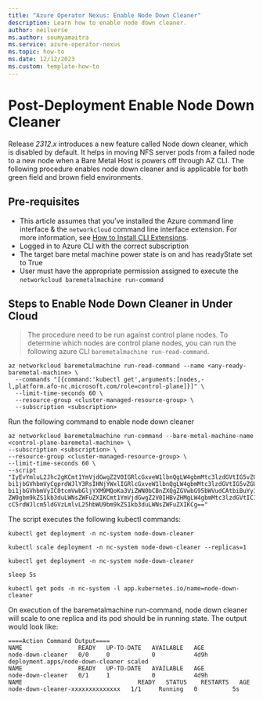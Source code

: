 ```yaml
---
title: "Azure Operator Nexus: Enable Node Down Cleaner"
description: Learn how to enable node down cleaner.
author: neilverse
ms.author: soumyamaitra
ms.service: azure-operator-nexus
ms.topic: how-to
ms.date: 12/12/2023
ms.custom: template-how-to
---
```


# Post-Deployment Enable Node Down Cleaner

Release _2312.x_ introduces a new feature called Node down cleaner, which is disabled by default.
It helps in moving NFS server pods from a failed node to a new node when a Bare Metal Host is powers off through AZ CLI.
The following procedure enables node down cleaner and is applicable for both green field and brown field environments.

## Pre-requisites

- This article assumes that you've installed the Azure command line interface & the `networkcloud` command line interface extension. For more information, see [How to Install CLI Extensions](./howto-install-cli-extensions.md).
- Logged in to Azure CLI with the correct subscription
- The target bare metal machine power state is on and has readyState set to True
- User must have the appropriate permission assigned to execute the `networkcloud baremetalmachine run-command`

## Steps to Enable Node Down Cleaner in Under Cloud

> The procedure need to be run against control plane nodes. To determine which nodes are control plane nodes, you can run the following azure CLI `baremetalmachine run-read-command`.

```azurecli
az networkcloud baremetalmachine run-read-command --name <any-ready-baremetal-machine> \
  --commands "[{command:'kubectl get',arguments:[nodes,-l,platform.afo-nc.microsoft.com/role=control-plane]}]" \
  --limit-time-seconds 60 \
  --resource-group <cluster-managed-resource-group> \
  --subscription <subscription>
```

Run the following command to enable node down cleaner

```azurecli
az networkcloud baremetalmachine run-command --bare-metal-machine-name <control-plane-baremetal-machine> \
--subscription <subscription> \
--resource-group <cluster-managed-resource-group> \
--limit-time-seconds 60 \
--script "IyEvYmluL2Jhc2gKCmt1YmVjdGwgZ2V0IGRlcGxveW1lbnQgLW4gbmMtc3lzdGVtIG5vZGUtZG93
bi1jbGVhbmVyCgprdWJlY3RsIHNjYWxlIGRlcGxveW1lbnQgLW4gbmMtc3lzdGVtIG5vZGUtZG93
bi1jbGVhbmVyIC0tcmVwbGljYXM9MQoKa3ViZWN0bCBnZXQgZGVwbG95bWVudCAtbiBuYy1zeXN0
ZW0gbm9kZS1kb3duLWNsZWFuZXIKCmt1YmVjdGwgZ2V0IHBvZHMgLW4gbmMtc3lzdGVtIC1sIGFw
cC5rdWJlcm5ldGVzLmlvL25hbWU9bm9kZS1kb3duLWNsZWFuZXIKCg=="
```

The script executes the following kubectl commands:

```console
kubectl get deployment -n nc-system node-down-cleaner

kubectl scale deployment -n nc-system node-down-cleaner --replicas=1

kubectl get deployment -n nc-system node-down-cleaner

sleep 5s

kubectl get pods -n nc-system -l app.kubernetes.io/name=node-down-cleaner
```

On execution of the baremetalmachine run-command, node down cleaner will scale to one replica and its pod should be in running state. The output would look like:

```output
====Action Command Output====
NAME                READY   UP-TO-DATE   AVAILABLE   AGE
node-down-cleaner   0/0     0            0           4d9h
deployment.apps/node-down-cleaner scaled
NAME                READY   UP-TO-DATE   AVAILABLE   AGE
node-down-cleaner   0/1     1            0           4d9h
NAME                                 READY   STATUS    RESTARTS   AGE
node-down-cleaner-xxxxxxxxxxxxxx   1/1     Running   0          5s
```
